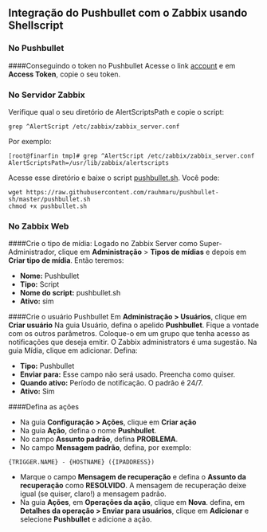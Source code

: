 ## Integração do Pushbullet com o Zabbix usando Shellscript

### No Pushbullet
####Conseguindo o token no Pushbullet
Acesse o link [account](https://www.pushbullet.com/#settings/account) e em **Access Token**, copie o seu token.

### No Servidor Zabbix
Verifique qual o seu diretório de AlertScriptsPath e copie o script:

`grep ^AlertScript /etc/zabbix/zabbix_server.conf`

Por exemplo:

```
[root@finarfin tmp]# grep ^AlertScript /etc/zabbix/zabbix_server.conf
AlertScriptsPath=/usr/lib/zabbix/alertscripts
```
Acesse esse diretório e baixe o script [pushbullet.sh](https://raw.githubusercontent.com/rauhmaru/pushbullet-sh/master/pushbullet.sh).
Você pode:
```
wget https://raw.githubusercontent.com/rauhmaru/pushbullet-sh/master/pushbullet.sh
chmod +x pushbullet.sh
```

### No Zabbix Web
####Crie o tipo de mídia:
Logado no Zabbix Server como Super-Administrador, clique em **Administração** > **Tipos de mídias** e depois em **Criar tipo de mídia**.
Então teremos:
* **Nome:** Pushbullet
* **Tipo:** Script
* **Nome do script:** pushbullet.sh
* **Ativo:** sim

####Crie o usuário Pushbullet
Em **Administração > Usuários**, clique em **Criar usuário**
Na guia Usuário, defina o apelido **Pushbullet**. Fique a vontade com os outros parâmetros. Coloque-o em um grupo que tenha acesso as notificações que deseja emitir. O Zabbix administrators é uma sugestão.
Na guia Mídia, clique em adicionar. Defina:
* **Tipo:** Pushbullet 
* **Enviar para:** Esse campo não será usado. Preencha como quiser.
* **Quando ativo:** Período de notificação. O padrão é 24/7.
* **Ativo:** Sim

####Defina as ações
* Na guia **Configuração > Ações**, clique em **Criar ação**
* Na guia **Ação**, defina o nome **Pushbullet**.
* No campo **Assunto padrão**, defina **PROBLEMA**.
* No campo **Mensagem padrão**, defina, por exemplo:
```
{TRIGGER.NAME} - {HOSTNAME} ({IPADDRESS})
```
* Marque o campo **Mensagem de recuperação** e defina o **Assunto da recuperação** como **RESOLVIDO**. A mensagem de recuperação deixe igual (se quiser, claro!) a mensagem padrão.
* Na guia **Ações**, em **Operações da ação**, clique em **Nova**.
defina, em **Detalhes da operação > Enviar para usuários**, clique em **Adicionar** e selecione **Pushbullet** e adicione a ação.
